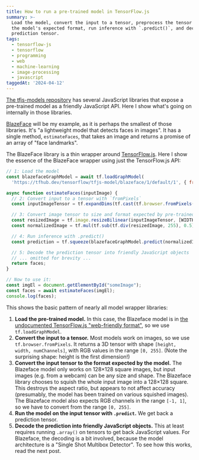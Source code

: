 ```yaml
---
title: How to run a pre-trained model in TensorFlow.js
summary: >-
  Load the model, convert the input to a tensor, preprocess the tensor to match
  the model's expected format, run inference with `.predict()`, and decode the
  prediction tensor.
tags:
  - tensorflow-js
  - tensorflow
  - programming
  - web
  - machine-learning
  - image-processing
  - javascript
taggedAt: '2024-04-12'
---
```


[The tfjs-models repository](https://github.com/tensorflow/tfjs-models)
has several JavaScript libraries that expose a pre-trained model as a friendly JavaScript API.
Here I show what's going on internally in those libraries.

[BlazeFace](https://github.com/tensorflow/tfjs-models/tree/master/blazeface) will be my example,
as it is perhaps the smallest of those libraries.
It's "a lightweight model that detects faces in images".
It has a single method, `estimateFaces`,
that takes an image and returns a promise of an array of "face landmarks".

The BlazeFace library is a thin wrapper around [TensorFlow.js](https://github.com/tensorflow/tfjs).
Here I show the essence of the BlazeFace wrapper using just the TensorFlow.js API:

```js
// 1: Load the model
const blazefaceGraphModel = await tf.loadGraphModel(
  'https://tfhub.dev/tensorflow/tfjs-model/blazeface/1/default/1', { fromTFHub: true });

async function estimateFaces(inputImage) {
  // 2: Convert input to a tensor with `fromPixels`
  const inputImageTensor = tf.expandDims(tf.cast(tf.browser.fromPixels(inputImage), 'float32'), 0);

  // 3: Convert image tensor to size and format expected by pre-trained model
  const resizedImage = tf.image.resizeBilinear(inputImageTensor, [WIDTH, HEIGHT]);
  const normalizedImage = tf.mul(tf.sub(tf.div(resizedImage, 255), 0.5), 2);

  // 4: Run inference with .predict()
  const prediction = tf.squeeze(blazefaceGraphModel.predict(normalizedImage));

  // 5: Decode the prediction tensor into friendly JavaScript objects
  // ... omitted for brevity ...
  return faces;
}

// Now to use it:
const imgEl = document.getElementById("someImage");
const faces = await estimateFaces(imgEl);
console.log(faces);
```

This shows the basic pattern of nearly all model wrapper libraries:

1. **Load the pre-trained model.**
   In this case, the Blazeface model is in [the undocumented TensorFlow.js "web-friendly format"](https://github.com/tensorflow/tfjs/tree/master/tfjs-converter#web-friendly-format),
   so we use `tf.loadGraphModel`.
2. **Convert the input to a tensor.**
   Most models work on images, so we use `tf.browser.fromPixels`.
   It returns a 3D tensor with shape `[height, width, numChannels]`,
   with RGB values in the range `[0, 255]`.
   (Note the surprising shape: height is the first dimension!)
3. **Convert the input tensor to the format expected by the model.**
   The Blazeface model only works on 128×128 square images,
   but input images (e.g. from a webcam) can be any size and shape.
   The Blazeface library chooses to squish the whole input image
   into a 128×128 square.
   This destroys the aspect ratio, but appears to not affect accuracy
   (presumably, the model has been trained on various squished images).
   The Blazeface model also expects RGB channels in the range `[-1, 1]`,
   so we have to convert from the range `[0, 255]`.
4. **Run the model on the input tensor with `.predict`.**
   We get back a prediction tensor.
5. **Decode the prediction into friendly JavaScript objects.**
   This at least requires running `.array()` on tensors to get back JavaScript values.
   For Blazeface, the decoding is a bit involved,
   because the model architecture is a "Single Shot Multibox Detector".
   To see how this works, read the next post.
